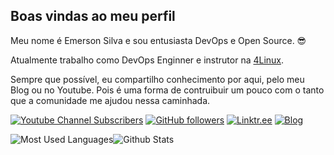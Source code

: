 ## Boas vindas ao meu perfil 

Meu nome é Emerson Silva e sou entusiasta DevOps e Open Source. 😎

Atualmente trabalho como DevOps Enginner e instrutor na [4Linux](https://4linux.com.br). 

Sempre que possível, eu compartilho conhecimento por aqui, pelo meu Blog ou no Youtube. Pois é uma forma de contruibuir um pouco com o tanto que a comunidade me ajudou nessa caminhada.


[![Youtube Channel Subscribers](https://img.shields.io/youtube/channel/subscribers/UCvHjFEBsZF3iom8hHOQwpGA?label=YOUTUBE&logo=youtube&style=for-the-badge&logoColor=red)](https://www.youtube.com/channel/UCvHjFEBsZF3iom8hHOQwpGA) [![GitHub followers](https://img.shields.io/github/followers/silvemerson?label=GitHub&logo=Github&style=for-the-badge)](https://github.com/silvemerson)  [![Linktr.ee](https://img.shields.io/website?down_message=silvemerson&label=LINKTR.EE&logo=linktree&style=for-the-badge&up_message=silvemerson&url=https%3A%2F%2Flinktr.ee%2Fsilvemerson)](https://linktr.ee/silvemerson) [![Blog](https://img.shields.io/website?down_color=blue&down_message=emerson-silva.blog.br&label=Blog&logo=ghost&logoColor=green&style=for-the-badge&up_color=blue&up_message=emerson-silva.blog.br&url=https%3A%2F%2Femerson-silva.blog.br)](https://emerson-silva.blog.br)

![Most Used Languages](https://github-readme-stats.vercel.app/api/top-langs/?username=silvemerson&hide=java&layout=compact&theme=dark)![Github Stats](https://github-readme-stats.vercel.app/api?username=silvemerson&theme=cobalt&show_icons=true) 
